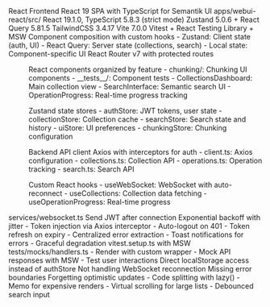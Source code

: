 <component>
  <name>React Frontend</name>
  <purpose>React 19 SPA with TypeScript for Semantik UI</purpose>
  <location>apps/webui-react/src/</location>
</component>

<tech-stack>
  <core>React 19.1.0, TypeScript 5.8.3 (strict mode)</core>
  <state>Zustand 5.0.6 + React Query 5.81.5</state>
  <styling>TailwindCSS 3.4.17</styling>
  <build>Vite 7.0.0</build>
  <testing>Vitest + React Testing Library + MSW</testing>
</tech-stack>

<architecture>
  <pattern>Component composition with custom hooks</pattern>
  <state-management>
    - Zustand: Client state (auth, UI)
    - React Query: Server state (collections, search)
    - Local state: Component-specific UI
  </state-management>
  <routing>React Router v7 with protected routes</routing>
</architecture>

<directory-structure>
  <dir path="components/">
    <purpose>React components organized by feature</purpose>
    <subdirs>
      - chunking/: Chunking UI components
      - __tests__/: Component tests
    </subdirs>
    <key-components>
      - CollectionsDashboard: Main collection view
      - SearchInterface: Semantic search UI
      - OperationProgress: Real-time progress tracking
    </key-components>
  </dir>
  
  <dir path="stores/">
    <purpose>Zustand state stores</purpose>
    <stores>
      - authStore: JWT tokens, user state
      - collectionStore: Collection cache
      - searchStore: Search state and history
      - uiStore: UI preferences
      - chunkingStore: Chunking configuration
    </stores>
  </dir>
  
  <dir path="services/api/v2/">
    <purpose>Backend API client</purpose>
    <pattern>Axios with interceptors for auth</pattern>
    <modules>
      - client.ts: Axios configuration
      - collections.ts: Collection API
      - operations.ts: Operation tracking
      - search.ts: Search API
    </modules>
  </dir>
  
  <dir path="hooks/">
    <purpose>Custom React hooks</purpose>
    <key-hooks>
      - useWebSocket: WebSocket with auto-reconnect
      - useCollections: Collection data fetching
      - useOperationProgress: Real-time progress
    </key-hooks>
  </dir>
</directory-structure>

<websocket-integration>
  <client>services/websocket.ts</client>
  <authentication>Send JWT after connection</authentication>
  <reconnection>Exponential backoff with jitter</reconnection>
</websocket-integration>

<api-patterns>
  <authentication>
    - Token injection via Axios interceptor
    - Auto-logout on 401
    - Token refresh on expiry
  </authentication>
  <error-handling>
    - Centralized error extraction
    - Toast notifications for errors
    - Graceful degradation
  </error-handling>
</api-patterns>

<testing>
  <setup>vitest.setup.ts with MSW</setup>
  <mocks>tests/mocks/handlers.ts</mocks>
  <patterns>
    - Render with custom wrapper
    - Mock API responses with MSW
    - Test user interactions
  </patterns>
</testing>

<common-pitfalls>
  <pitfall>Direct localStorage access instead of authStore</pitfall>
  <pitfall>Not handling WebSocket reconnection</pitfall>
  <pitfall>Missing error boundaries</pitfall>
  <pitfall>Forgetting optimistic updates</pitfall>
</common-pitfalls>

<performance>
  <optimizations>
    - Code splitting with lazy()
    - Memo for expensive renders
    - Virtual scrolling for large lists
    - Debounced search input
  </optimizations>
</performance>
